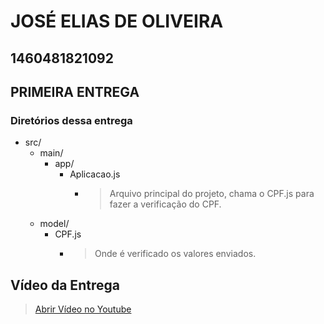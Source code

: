 # JOSÉ ELIAS DE OLIVEIRA
## 1460481821092
## PRIMEIRA ENTREGA
### Diretórios dessa entrega
* src/
  * main/
    * app/
      * Aplicacao.js
        * > Arquivo principal do projeto, chama o CPF.js para fazer a verificação do CPF.
   * model/
     * CPF.js
       * > Onde é verificado os valores enviados.

## Vídeo da Entrega
  > [Abrir Vídeo no Youtube](https://www.youtube.com/watch?v=ocSC4fUUEK4) 

